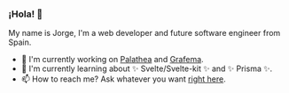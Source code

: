 ### ¡Hola! 👋
My name is Jorge, I'm a web developer and future software engineer from Spain.
- 🔭 I'm currently working on [Palathea](https://palathea.com) and [Grafema](https://beta.grafema.app/).
- 🌱 I'm currently learning about ✨ Svelte/Svelte-kit ✨ and ✨ Prisma ✨.
- 📫 How to reach me? Ask whatever you want [right here](https://github.com/abnazhor/abnazhor/issues).

<!--
**abnazhor/abnazhor** is a ✨ _special_ ✨ repository because its `README.md` (this file) appears on your GitHub profile.

Here are some ideas to get you started:

- 🔭 I’m currently working on...
- 🌱 I’m currently learning ...
- 🤔 I’m looking for help with ...
- 💬 Ask me...
- 📫 How to reach me...
- 😄 Pronouns: ...
- ⚡ Fun fact: ...
-->
